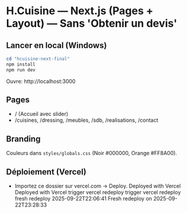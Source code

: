 # H.Cuisine — Next.js (Pages + Layout) — Sans 'Obtenir un devis'

## Lancer en local (Windows)
```powershell
cd "hcuisine-next-final"
npm install
npm run dev
```
Ouvre: http://localhost:3000

## Pages
- / (Accueil avec slider)
- /cuisines, /dressing, /meubles, /sdb, /realisations, /contact

## Branding
Couleurs dans `styles/globals.css` (Noir #000000, Orange #FF8A00).

## Déploiement (Vercel)
- Importez ce dossier sur vercel.com → Deploy.
D e p l o y e d   w i t h   V e r c e l  
 D e p l o y e d   w i t h   V e r c e l  
 t r i g g e r   v e r c e l   r e d e p l o y  
 t r i g g e r   v e r c e l   r e d e p l o y  
 f r e s h   r e d e p l o y   2 0 2 5 - 0 9 - 2 2 T 2 2 : 0 6 : 4 1  
 F r e s h   r e d e p l o y   o n   2 0 2 5 - 0 9 - 2 2 T 2 3 : 2 8 : 3 3  
 
